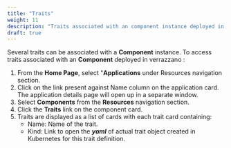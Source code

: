 ```yaml
---
title: "Traits"
weight: 11
description: "Traits associated with an component instance deployed in Verrazzano"
draft: true
---
```


Several traits can be associated with a **Component** instance. To access traits associated with an **Component** deployed in verrazzano :
1. From the **Home Page**, select "**Applications** under Resources navigation section.
1. Click on the link present against Name column on the application card. The application details page will open up in a separate window.
1. Select **Components** from the **Resources** navigation section. 
1. Click the **Traits** link on the component card.
3. Traits are displayed as a list of cards with each trait card containing:
   - Name: Name of the trait.
   - Kind: Link to open the ***yaml*** of actual trait object created in Kubernetes for this trait definition.